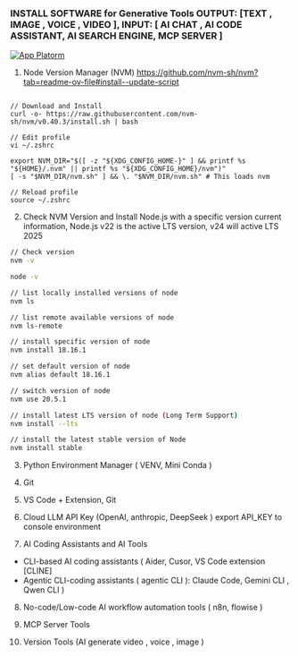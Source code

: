 ### INSTALL SOFTWARE for Generative Tools OUTPUT: [TEXT , IMAGE , VOICE , VIDEO ], INPUT: [ AI CHAT , AI CODE ASSISTANT, AI SEARCH ENGINE, MCP SERVER ]

[![App Platorm](https://doimages.nyc3.cdn.digitaloceanspaces.com/002Blog/0-BLOG-BANNERS/app_platform.png)](https://www.digitalocean.com/products/app-platform)

1. Node Version Manager (NVM)
https://github.com/nvm-sh/nvm?tab=readme-ov-file#install--update-script

```

// Download and Install
curl -o- https://raw.githubusercontent.com/nvm-sh/nvm/v0.40.3/install.sh | bash

// Edit profile
vi ~/.zshrc

export NVM_DIR="$([ -z "${XDG_CONFIG_HOME-}" ] && printf %s "${HOME}/.nvm" || printf %s "${XDG_CONFIG_HOME}/nvm")"
[ -s "$NVM_DIR/nvm.sh" ] && \. "$NVM_DIR/nvm.sh" # This loads nvm

// Reload profile
source ~/.zshrc

```

2. Check NVM Version and Install Node.js with a specific version
current information, Node.js v22 is the active LTS version, v24 will active LTS 2025

```sh
// Check version
nvm -v

node -v 

// list locally installed versions of node
nvm ls

// list remote available versions of node
nvm ls-remote

// install specific version of node
nvm install 18.16.1

// set default version of node
nvm alias default 18.16.1

// switch version of node
nvm use 20.5.1

// install latest LTS version of node (Long Term Support)
nvm install --lts

// install the latest stable version of Node
nvm install stable

```
3. Python Environment Manager ( VENV, Mini Conda )


4. Git

5. VS Code + Extension, Git

6. Cloud LLM API Key (OpenAI, anthropic, DeepSeek ) export API_KEY to console environment

7. AI Coding Assistants and AI Tools
- CLI-based AI coding assistants ( Aider, Cusor, VS Code extension [CLINE]
- Agentic CLI-coding assistants ( agentic CLI ):  Claude Code, Gemini CLI , Qwen CLI )

8. No-code/Low-code AI workflow automation tools ( n8n, flowise )


9. MCP Server Tools


10. Version Tools (AI generate video , voice , image )




